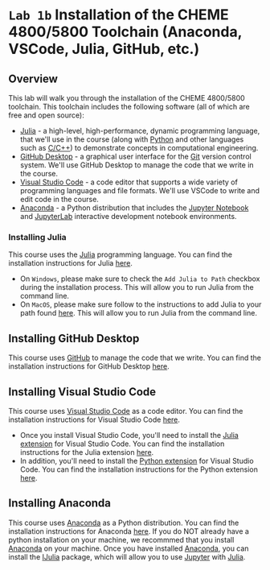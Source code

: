 # `Lab 1b` Installation of the CHEME 4800/5800 Toolchain (Anaconda, VSCode, Julia, GitHub, etc.)

## Overview
This lab will walk you through the installation of the CHEME 4800/5800 toolchain. This toolchain includes the following software (all of which are free and open source):

* [Julia](https://julialang.org) - a high-level, high-performance, dynamic programming language, that we'll use in the course (along with [Python](https://www.python.org) and other languages such as [C/C++]()) to demonstrate  concepts in computational engineering.
* [GitHub Desktop](https://desktop.github.com) - a graphical user interface for the [Git](https://git-scm.com) version control system. We'll use GitHub Desktop to manage the code that we write in the course.
* [Visual Studio Code](https://code.visualstudio.com) - a code editor that supports a wide variety of programming languages and file formats. We'll use VSCode to write and edit code in the course.
* [Anaconda](https://www.anaconda.com/products/individual) - a Python distribution that includes the [Jupyter Notebook](https://jupyter.org) and [JupyterLab](https://jupyterlab.readthedocs.io/en/stable/) interactive development notebook environments.

### Installing Julia
This course uses the [Julia](https://julialang.org) programming language. You can find the installation instructions for Julia [here](https://julialang.org/downloads/). 
* On `Windows`, please make sure to check the `Add Julia to Path` checkbox during the installation process. This will allow you to run Julia from the command line.
* On `MacOS`, please make sure follow to the instructions to add Julia to your path found [here](https://julialang.org/downloads/platform/#macos). This will allow you to run Julia from the command line.

## Installing GitHub Desktop
This course uses [GitHub](https://github.com) to manage the code that we write. You can find the installation instructions for GitHub Desktop [here](https://desktop.github.com). 

## Installing Visual Studio Code
This course uses [Visual Studio Code](https://code.visualstudio.com) as a code editor. You can find the installation instructions for Visual Studio Code [here](https://code.visualstudio.com/download). 
* Once you install Visual Studio Code, you'll need to install the [Julia extension](https://www.julia-vscode.org) for Visual Studio Code. You can find the installation instructions for the Julia extension [here](https://www.julia-vscode.org/docs/stable/gettingstarted/).
* In addition, you'll need to install the [Python extension](https://marketplace.visualstudio.com/items?itemName=ms-python.python) for Visual Studio Code. You can find the installation instructions for the Python extension [here](https://code.visualstudio.com/docs/languages/python).

## Installing Anaconda
This course uses [Anaconda](https://www.anaconda.com/products/individual) as a Python distribution. You can find the installation instructions for Anaconda [here](https://docs.anaconda.com/anaconda/install/). If you do NOT already have a python installation on your machine, we recommmed that you install [Anaconda](https://www.anaconda.com/products/individual) on your machine.  Once you have installed [Anaconda](https://www.anaconda.com/products/individual), you can install the [IJulia](https://github.com/JuliaLang/IJulia.jl) package, which will allow you to use [Jupyter](https://jupyter.org) with [Julia](https://julialang.org). 